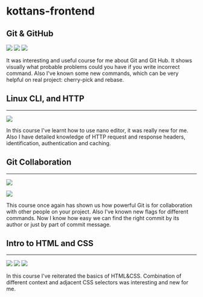 # kottans-frontend

Git & GitHub
------ 

![](images/udacity.jpg)
![](images/try_github1.jpg)
![](images/try_github2.jpg)

It was interesting and useful course for me about Git and Git Hub. It shows visually what probable problems could you have if you write incorrect command. Also I've known some new commands, which can be very helpful on real project: cherry-pick and rebase.

## Linux CLI, and HTTP
------ 
![](task_linux_cli/cmd.jpg)

In this course I've learnt how to use nano editor, it was really new for me. Also I  have detailed knowledge of HTTP request and response headers, identification, authentication and caching. 

## Git Collaboration
------ 

![](task_git_collaboration/version_control.jpg)

![](task_git_collaboration/collaborate.jpg)

This course once again has shown us how powerful Git is for collaboration with other people on your project. Also I've known new flags for different commands. Now I know how easy we can find the right commit by its author or just by part of commit message.

## Intro to HTML and CSS
------

![](task_html_css_intro/html_css.jpg)
![](task_html_css_intro/html.jpg)
![](task_html_css_intro/css.jpg)

In this course I've reiterated the basics of HTML&CSS. Combination of different сontext and adjacent СSS selectors was interesting and new for me.
